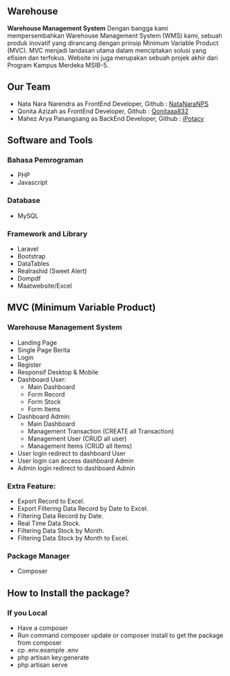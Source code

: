## Warehouse
<strong>Warehouse Management System</strong> Dengan bangga kami mempersembahkan Warehouse Management System (WMS) kami, sebuah produk inovatif yang dirancang dengan prinsip Minimum Variable Product (MVC). MVC menjadi landasan utama dalam menciptakan solusi yang efisien dan terfokus. Website ini juga merupakan sebuah projek akhir dari Program Kampus Merdeka MSIB-5.

## Our Team
- Nata Nara Narendra as FrontEnd Developer, Github : [NataNaraNPS](https://github.com/NataNaraNPS)
- Qonita Azizah as FrontEnd Developer, Github : [Qonitaaa832](https://github.com/Qonitaaa832)
- Mahez Arya Panangsang as BackEnd Developer, Github : [iPotacy](https://github.com/iPotacy)

## Software and Tools
### Bahasa Pemrograman
- PHP
- Javascript

### Database
- MySQL

### Framework and Library
- Laravel
- Bootstrap
- DataTables
- Realrashid (Sweet Alert)
- Dompdf
- Maatwebsite/Excel

## MVC (Minimum Variable Product)
### Warehouse Management System
- Landing Page
- Single Page Berita
- Login
- Register
- Responsif Desktop & Mobile
- Dashboard User:
	- Main Dashboard
	- Form Record
    - Form Stock
    - Form Items
- Dashboard Admin:
	- Main Dashboard
	- Management Transaction (CREATE all Transaction)
	- Management User (CRUD all user)
	- Management Items (CRUD all Items)
- User login redirect to dashboard User
- User login can access dashboard Admin
- Admin login redirect to dashboard Admin

### Extra Feature:
- Export Record to Excel.
- Export Filtering Data Record by Date to Excel.
- Filtering Data Record by Date.
- Real Time Data Stock.
- Filtering Data Stock by Month.
- Filtering Data Stock by Month to Excel.

### Package Manager
- Composer

## How to Install the package?

### If you Local
- Have a composer
- Run command composer update or composer install to get the package from composer
- cp .env.example .env
- php artisan key:generate
- php artisan serve
